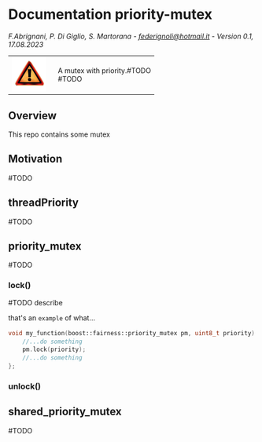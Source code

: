 # Documentation priority-mutex

<em>F.Abrignani, P. Di Giglio, S. Martorana - federignoli@hotmail.it - Version 0.1, 17.08.2023</em>

<table style="border:none;border-collapse:collapse;">
    <tr>
        <td style="border:none;border-left:none;border-top:none;border-bottom:none;width: 80px;"> <img src="warning.png" style= "width:70px; height:70px; object-fit: cover; object-position: 100% 0;"/>
        </td>
        <td style="border-right:none;border-top: none;border-bottom: none;"> 
        A mutex with priority.#TODO <br>
        #TODO
        </td>
    </tr>
</table>

## Overview
This repo contains some mutex

## Motivation
#TODO

## threadPriority
#TODO

## priority_mutex
#TODO

### lock()
#TODO describe

that's an ```example``` of what...
```cpp
void my_function(boost::fairness::priority_mutex pm, uint8_t priority) {
    //...do something
    pm.lock(priority);
    //...do something
};
```

### unlock()

## shared_priority_mutex
#TODO